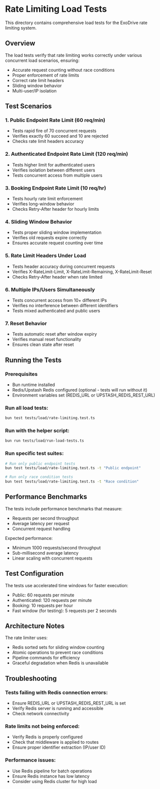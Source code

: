 # Rate Limiting Load Tests

This directory contains comprehensive load tests for the ExoDrive rate limiting system.

## Overview

The load tests verify that rate limiting works correctly under various concurrent load scenarios, ensuring:
- Accurate request counting without race conditions
- Proper enforcement of rate limits
- Correct rate limit headers
- Sliding window behavior
- Multi-user/IP isolation

## Test Scenarios

### 1. Public Endpoint Rate Limit (60 req/min)
- Tests rapid fire of 70 concurrent requests
- Verifies exactly 60 succeed and 10 are rejected
- Checks rate limit headers accuracy

### 2. Authenticated Endpoint Rate Limit (120 req/min)
- Tests higher limit for authenticated users
- Verifies isolation between different users
- Tests concurrent access from multiple users

### 3. Booking Endpoint Rate Limit (10 req/hr)
- Tests hourly rate limit enforcement
- Verifies long-window behavior
- Checks Retry-After header for hourly limits

### 4. Sliding Window Behavior
- Tests proper sliding window implementation
- Verifies old requests expire correctly
- Ensures accurate request counting over time

### 5. Rate Limit Headers Under Load
- Tests header accuracy during concurrent requests
- Verifies X-RateLimit-Limit, X-RateLimit-Remaining, X-RateLimit-Reset
- Checks Retry-After header when rate limited

### 6. Multiple IPs/Users Simultaneously
- Tests concurrent access from 10+ different IPs
- Verifies no interference between different identifiers
- Tests mixed authenticated and public users

### 7. Reset Behavior
- Tests automatic reset after window expiry
- Verifies manual reset functionality
- Ensures clean state after reset

## Running the Tests

### Prerequisites
- Bun runtime installed
- Redis/Upstash Redis configured (optional - tests will run without it)
- Environment variables set (REDIS_URL or UPSTASH_REDIS_REST_URL)

### Run all load tests:
```bash
bun test tests/load/rate-limiting.test.ts
```

### Run with the helper script:
```bash
bun run tests/load/run-load-tests.ts
```

### Run specific test suites:
```bash
# Run only public endpoint tests
bun test tests/load/rate-limiting.test.ts -t "Public endpoint"

# Run only race condition tests
bun test tests/load/rate-limiting.test.ts -t "Race condition"
```

## Performance Benchmarks

The tests include performance benchmarks that measure:
- Requests per second throughput
- Average latency per request
- Concurrent request handling

Expected performance:
- Minimum 1000 requests/second throughput
- Sub-millisecond average latency
- Linear scaling with concurrent requests

## Test Configuration

The tests use accelerated time windows for faster execution:
- Public: 60 requests per minute
- Authenticated: 120 requests per minute  
- Booking: 10 requests per hour
- Fast window (for testing): 5 requests per 2 seconds

## Architecture Notes

The rate limiter uses:
- Redis sorted sets for sliding window counting
- Atomic operations to prevent race conditions
- Pipeline commands for efficiency
- Graceful degradation when Redis is unavailable

## Troubleshooting

### Tests failing with Redis connection errors:
- Ensure REDIS_URL or UPSTASH_REDIS_REST_URL is set
- Verify Redis server is running and accessible
- Check network connectivity

### Rate limits not being enforced:
- Verify Redis is properly configured
- Check that middleware is applied to routes
- Ensure proper identifier extraction (IP/user ID)

### Performance issues:
- Use Redis pipeline for batch operations
- Ensure Redis instance has low latency
- Consider using Redis cluster for high load